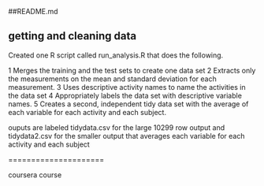 ##README.md
## getting and cleaning data

Created one R script called run_analysis.R that does the following. 

1 Merges the training and the test sets to create one data set
2 Extracts only the measurements on the mean and standard deviation for each measurement. 
3 Uses descriptive activity names to name the activities in the data set
4 Appropriately labels the data set with descriptive variable names. 
5 Creates a second, independent tidy data set with the average of each variable for each activity and each subject. 

ouputs are labeled tidydata.csv for the large 10299 row output
and tidydata2.csv for the smaller output that averages each variable for each activity and each subject

=====================

coursera course
